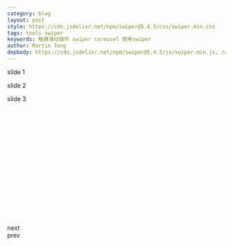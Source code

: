 ```yaml
---
category: blog
layout: post
style: https://cdn.jsdelivr.net/npm/swiper@5.4.5/css/swiper.min.css
tags: tools swiper
keywords: 触摸滑动插件 swiper carousel 使用swiper
author: Martin Tong
depbody: https://cdn.jsdelivr.net/npm/swiper@5.4.5/js/swiper.min.js, /assets/swiper/usesage.js
---
```

<style>
    .swiper-container {
        width: 100%;
        height: 360px
    }
</style>
<div class="swiper-container">
    <div class="swiper-wrapper">
        <div class="swiper-slide"><p class='wow'>slide 1</p></div>
        <div class="swiper-slide"><p class='wow'>slide 2</p></div>
        <div class="swiper-slide"><p class='wow'>slide 3</p></div>
    </div>
</div>
<div class="swiper-next">next</div>
<div class="swiper-prev">prev</div>
